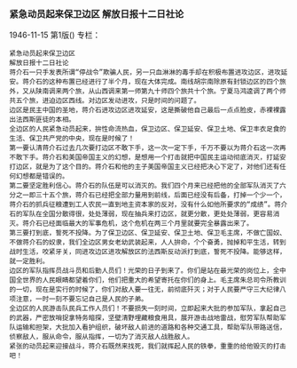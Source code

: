 ### 紧急动员起来保卫边区  解放日报十二日社论

1946-11-15
第1版()
专栏：

    紧急动员起来保卫边区
    解放日报十二日社论
    蒋介石一只手发表所谓“停战令”欺骗人民，另一只血淋淋的毒手却在积极布置进攻边区，进攻延安。蒋介石的这种布置已经进行了半个月，现在大体完成。南线胡宗南除原有封锁边区的四个旅外，又从陕南调来两个旅，从山西调来第一师第九十师四个旅共十个旅。宁夏马鸿逵调了两个师共五个旅，进迫边区西线。对边区发动进攻，只是时间的问题了。
    边区是民主中国的圣地，蒋介石进攻边区进攻延安，这是撕破他自己最后一点点脸皮，赤裸裸露出法西斯匪徒的本相。
    全边区的人民紧急动员起来，拚性命流热血，保卫边区、保卫延安、保卫土地、保卫丰衣足食的生活、保卫共产党的中央，现在是时候了！
    第一要认清蒋介石过去几次要打边区不敢下手，这一次一定下手，千万不要以为蒋介石这一次再不敢下手。蒋介石和美国帝国主义的幻想，是想用一个打击就把中国民主运动彻底消灭，打延安打边区，就是为了这个目的。蒋介石和他的主子美国帝国主义已经把决心下定了，对他们还有任何幻想都是错误的。
    第二要坚定胜利信心。蒋介石的队伍是可以消灭的。我们四个月来已经把他的全部军队消灭了六分之一即三十五个旅，蒋介石已经把全部力量用到前线，后面已经没有后备，打掉一个少一个，蒋介石的抓兵征粮遭到工人农民一直到地主资本家的反对，没有什么如他所要求的“成绩”。蒋介石的军队在全国分散得很，处处薄弱，现在抽兵来打边区，就更分散，更处处薄弱，更容易消灭。蒋介石已经面临最大的军事危机，这个危机在两三个月里就要完全暴露出来了。
    第三要打到底，誓死不投降。为了保卫边区、保卫延安、保卫土地、保卫毛主席，不做亡国奴、不做蒋介石的奴隶，我们全边区男女老幼武装起来，人人拚命，个个奋勇，抛掉和平生活，转到战时生活，咬紧牙关，同进攻边区进攻解放区的法西斯反动派打到底，誓死不投降。能够这样，就一定胜利。
    边区的军队指挥员战斗员和后勤人员们！光荣的日子到来了。你们是站在最光荣的岗位上，全中国全世界的人民眼睛都望着你们，他们把重大的希望寄托在你们的身上。毛主席朱总司令所教训的一切，现在是实行的时候了，你们对敌人要一往无，前彻底歼灭；对于人民要严守三大纪律八项注意，一时一刻不要忘记自己是人民的子弟。
    全边区的人民游击队民兵工作人员们！不要损失一刻时间，立即起来大批的参加军队，拿起自己的武器，严密放哨捉拿特务暗探，坚壁清野埋藏粮食用具，展开游击战地雷战，慰劳军队帮助军队运输和担架，大批加入看护组织，破坏敌人前进的道路和各种交通工具，帮助军队带路送信，侦察敌人，服从命令，服从指挥，一切为了消灭敌人战胜敌人。
    紧张的动员起来迎接战斗，蒋介石既然来找死，我们就挥起人民的铁拳，重重的给他毁灭的打击吧！

